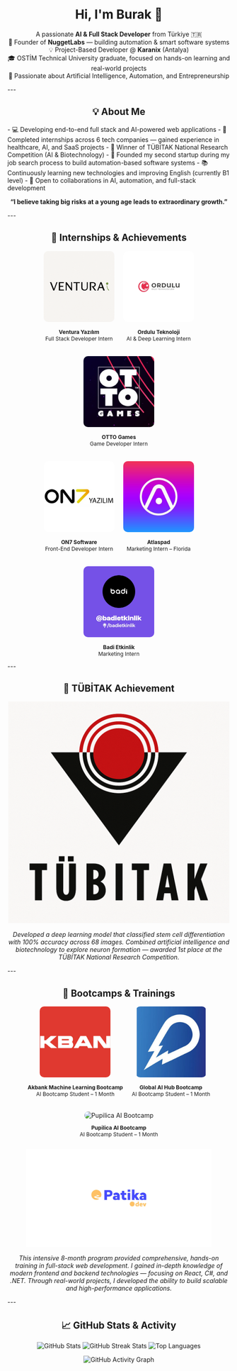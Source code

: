 <h1 align="center">Hi, I'm Burak 👋</h1>
<p align="center">
  A passionate <b>AI & Full Stack Developer</b> from Türkiye 🇹🇷 <br/>
  🚀 Founder of <b>NuggetLabs</b> — building automation & smart software systems <br/>
  💡 Project-Based Developer @ <b>Karanix</b> (Antalya) <br/>
  🎓 OSTİM Technical University graduate, focused on hands-on learning and real-world projects <br/>
  🧠 Passionate about Artificial Intelligence, Automation, and Entrepreneurship
</p>
---
<h2 align="center">💡 About Me</h2>
- 💻 Developing end-to-end full stack and AI-powered web applications  
- 🎯 Completed internships across 6 tech companies — gained experience in healthcare, AI, and SaaS projects  
- 🧬 Winner of TÜBİTAK National Research Competition (AI & Biotechnology)  
- 🚀 Founded my second startup during my job search process to build automation-based software systems  
- 📚 Continuously learning new technologies and improving English (currently B1 level)  
- 🤝 Open to collaborations in AI, automation, and full-stack development  
<p align="center">
  <b>“I believe taking big risks at a young age leads to extraordinary growth.”</b>
</p>
---
<h2 align="center">💼 Internships & Achievements</h2>
<div align="center" style="display:flex; justify-content:center; flex-wrap:wrap; gap:20px; max-width:900px; margin:auto; width:100%;">
  <div>
    <img src="./assets/ventura.png" alt="Ventura Yazılım" style="width:160px; height:160px; object-fit:cover; border-radius:10px;"/>
    <p style="text-align:center;font-size:12px;"><b>Ventura Yazılım</b><br/>Full Stack Developer Intern</p>
  </div>
  <div>
    <img src="./assets/ordulu.jpg.webp" alt="Ordulu Teknoloji" style="width:160px; height:160px; object-fit:cover; border-radius:10px;"/>
    <p style="text-align:center;font-size:12px;"><b>Ordulu Teknoloji</b><br/>AI & Deep Learning Intern</p>
  </div>
  <div>
    <img src="./assets/otto.jpg" alt="OTTO Games" style="width:160px; height:160px; object-fit:cover; border-radius:10px;"/>
    <p style="text-align:center;font-size:12px;"><b>OTTO Games</b><br/>Game Developer Intern</p>
  </div>
</div>
<div align="center" style="display:flex; justify-content:center; flex-wrap:wrap; gap:20px; max-width:900px; margin:auto; width:100%; margin-top:20px;">
  <div>
    <img src="./assets/on7.jpeg" alt="ON7 Software" style="width:160px; height:160px; object-fit:cover; border-radius:10px;"/>
    <p style="text-align:center;font-size:12px;"><b>ON7 Software</b><br/>Front-End Developer Intern</p>
  </div>
  <div>
    <img src="./assets/atlaspad.jpg" alt="Atlaspad" style="width:160px; height:160px; object-fit:cover; border-radius:10px;"/>
    <p style="text-align:center;font-size:12px;"><b>Atlaspad</b><br/>Marketing Intern – Florida</p>
  </div>
  <div>
    <img src="./assets/badi.jpg" alt="Badi Etkinlik" style="width:160px; height:160px; object-fit:cover; border-radius:10px;"/>
    <p style="text-align:center;font-size:12px;"><b>Badi Etkinlik</b><br/>Marketing Intern</p>
  </div>
</div>
---
<h2 align="center">🥇 TÜBİTAK Achievement</h2>
<p align="center">
  <img src="./assets/tubitak.png" width="500" alt="TÜBİTAK Achievement"/>
</p>
<p align="center">
  <i>
  Developed a deep learning model that classified stem cell differentiation with 100% accuracy across 68 images.  
  Combined artificial intelligence and biotechnology to explore neuron formation — awarded 1st place at the TÜBİTAK National Research Competition.
  </i>
</p>
---
<h2 align="center">🧠 Bootcamps & Trainings</h2>
<div align="center" style="display:flex; justify-content:center; flex-wrap:wrap; gap:20px; max-width:900px; margin:auto; width:100%;">
  <div>
    <img src="./assets/bootcamp/akbank.jpg" alt="Akbank ML Bootcamp" style="width:160px; height:160px; object-fit:cover; border-radius:10px;"/>
    <p style="text-align:center;font-size:12px;"><b>Akbank Machine Learning Bootcamp</b><br/>AI Bootcamp Student – 1 Month</p>
  </div>
  <div>
    <img src="./assets/bootcamp/Global.jpeg" alt="Global AI Hub Bootcamp" style="width:160px; height:160px; object-fit:cover; border-radius:10px;"/>
    <p style="text-align:center;font-size:12px;"><b>Global AI Hub Bootcamp</b><br/>AI Bootcamp Student – 1 Month</p>
  </div>
  <div>
    <img src="./assets/bootcamp/PUPİLICA.png" alt="Pupilica AI Bootcamp" style="width:160px; height:160px; object-fit:cover; border-radius:10px;"/>
    <p style="text-align:center;font-size:12px;"><b>Pupilica AI Bootcamp</b><br/>AI Bootcamp Student – 1 Month</p>
  </div>
</div>
<p align="center">
  <img src="./assets/bootcamp/patika.png" width="420" alt="Patika+ Full Stack Bootcamp"/>
</p>
<p align="center">
  <i>
  This intensive 8-month program provided comprehensive, hands-on training in full-stack web development.  
  I gained in-depth knowledge of modern frontend and backend technologies — focusing on React, C#, and .NET.  
  Through real-world projects, I developed the ability to build scalable and high-performance applications.
  </i>
</p>
---
<h2 align="center">📈 GitHub Stats & Activity</h2>
<p align="center">
  <img src="https://github-readme-stats.vercel.app/api?username=BurakTeli&show_icons=true&theme=github_dark&hide_border=true" height="150" alt="GitHub Stats"/>
  <img src="https://github-readme-streak-stats.herokuapp.com?user=BurakTeli&theme=github-dark&hide_border=true" height="150" alt="GitHub Streak Stats"/>
  <img src="https://github-readme-stats.vercel.app/api/top-langs/?username=BurakTeli&layout=compact&theme=github_dark&hide_border=true" height="150" alt="Top Languages"/>
</p>
<p align="center">
  <img src="https://github-readme-activity-graph.vercel.app/graph?username=BurakTeli&theme=react-dark&custom_title=Burak%20Telli's%20Contribution%20Graph&hide_border=true" height="230" alt="GitHub Activity Graph"/>
</p>
